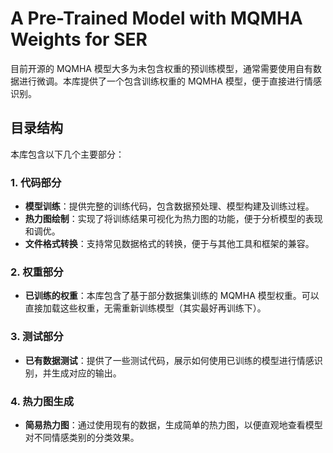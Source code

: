 # A Pre-Trained Model with MQMHA Weights for SER

目前开源的 MQMHA 模型大多为未包含权重的预训练模型，通常需要使用自有数据进行微调。本库提供了一个包含训练权重的 MQMHA 模型，便于直接进行情感识别。

## 目录结构

本库包含以下几个主要部分：

### 1. 代码部分
- **模型训练**：提供完整的训练代码，包含数据预处理、模型构建及训练过程。
- **热力图绘制**：实现了将训练结果可视化为热力图的功能，便于分析模型的表现和调优。
- **文件格式转换**：支持常见数据格式的转换，便于与其他工具和框架的兼容。

### 2. 权重部分
- **已训练的权重**：本库包含了基于部分数据集训练的 MQMHA 模型权重。可以直接加载这些权重，无需重新训练模型（其实最好再训练下）。

### 3. 测试部分
- **已有数据测试**：提供了一些测试代码，展示如何使用已训练的模型进行情感识别，并生成对应的输出。

### 4. 热力图生成
- **简易热力图**：通过使用现有的数据，生成简单的热力图，以便直观地查看模型对不同情感类别的分类效果。

